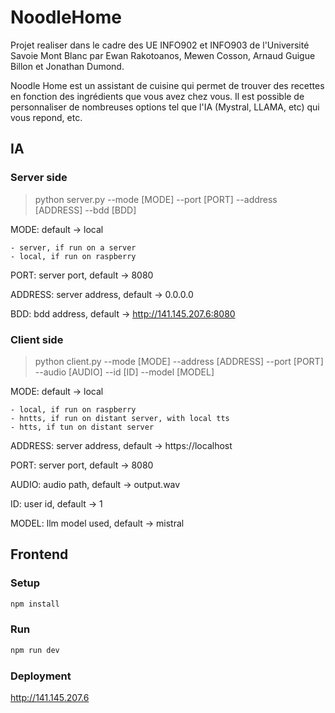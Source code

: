 # NoodleHome

Projet realiser dans le cadre des UE INFO902 et INFO903 de l'Université Savoie Mont Blanc par Ewan Rakotoanos, Mewen Cosson, Arnaud Guigue Billon et Jonathan Dumond.

Noodle Home est un assistant de cuisine qui permet de trouver des recettes en fonction des ingrédients que vous avez chez vous.
Il est possible de personnaliser de nombreuses options tel que l'IA (Mystral, LLAMA, etc) qui vous repond, etc.


## IA 

### Server side

> python server.py --mode [MODE] --port [PORT] --address [ADDRESS] --bdd [BDD]

MODE: default -> local

    - server, if run on a server
    - local, if run on raspberry

PORT: server port, default -> 8080

ADDRESS: server address, default -> 0.0.0.0

BDD: bdd address, default -> http://141.145.207.6:8080

### Client side

> python client.py --mode [MODE] --address [ADDRESS] --port [PORT] --audio [AUDIO] --id [ID] --model [MODEL]

MODE: default -> local

    - local, if run on raspberry
    - hntts, if run on distant server, with local tts
    - htts, if tun on distant server

ADDRESS: server address, default -> https://localhost

PORT: server port, default -> 8080

AUDIO: audio path, default -> output.wav

ID: user id, default -> 1

MODEL: llm model used, default -> mistral

## Frontend

### Setup

```bash
npm install
```

### Run
```bash
npm run dev
```

### Deployment
http://141.145.207.6
